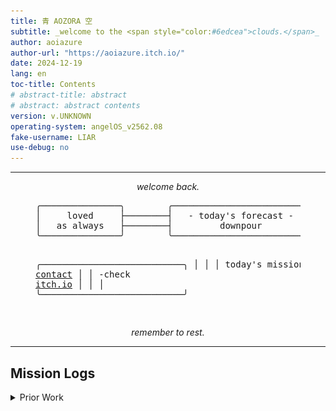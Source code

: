 ```yaml
---
title: 青 AOZORA 空
subtitle: _welcome to the <span style="color:#6edcea">clouds.</span>_
author: aoiazure
author-url: "https://aoiazure.itch.io/"
date: 2024-12-19
lang: en
toc-title: Contents
# abstract-title: abstract
# abstract: abstract contents
version: v.UNKNOWN
operating-system: angelOS_v2562.08
fake-username: LIAR
use-debug: no
---
```

<hr>

<center><div style="font-style: italic;">welcome back.</div></center>

<figure class="mission-board">
<pre>
╭───────────────╮        ╭──────────────────────────╮
│     loved     ├────────┤   - today's forecast -   │
│   as always   ├────────┤         downpour         │
╰───────────────╯        ╰──────────────────────────╯

╭───────────────────────────╮
│                           │
│     today's missions:     │
│     -await <a href="https://bsky.app/profile/aoiazure.moe">contact</a>        │
│     -check <a href="https://aoiazure.itch.io/">itch.io</a>        │
│                           │
╰───────────────────────────╯

</pre>
</figure>

<center><div style="font-style: italic;">remember to rest.</div></center>

<hr>


## Mission Logs

<details>
<summary>Prior Work</summary>
<table class="prior-works">
  <tr>
    <th>![you who won against the sun (2024, Godot Engine)](img/you-who-won-against-the-sun.png)</th>
    <td>
      __personal project.__<br/><br/>
      a hyper-dense shortform atmospheric narrative game exploring grief and loss.<br/><br/>
      responsible for all art, music, and writing.<br/><br/>
      play it for free [here](https://aoiazure.itch.io/you-who-won-against-the-sun).
    </td>
  </tr>
  <tr>
    <th>![Cursed Jumper (2024, Godot Engine)](img/cursed-jumper.png)</th>
    <td>
      __game jam entry (2 weeks).__<br/><br/>
      an action platformer where the player manages various curses that subvert, manipulate, and otherwise affect mobility options.<br/><br/>
      responsible for programming, game design, UX/UI, QA.<br/><br/>
      play it for free [here](https://aoiazure.itch.io/cursed-jumper).<br/><br/>
    </td>
  </tr>
  <tr>
    <th>![out of memory (2023, Godot Engine)](img/out-of-memory.png)</th>
    <td>
      __ludum dare 54 entry.__<br/><br/>
      a micro narrative game about choosing which of your life's memories you would rather keep when your brain has run out of room.<br/><br/>
      play it for free [here](https://aoiazure.itch.io/out-of-memory).<br/><br/>
    </td>
  </tr>
</table>
</details>
